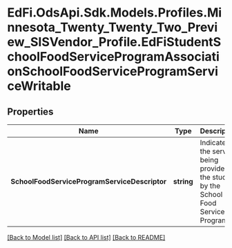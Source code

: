 # EdFi.OdsApi.Sdk.Models.Profiles.Minnesota_Twenty_Twenty_Two_Preview_SISVendor_Profile.EdFiStudentSchoolFoodServiceProgramAssociationSchoolFoodServiceProgramServiceWritable
## Properties

Name | Type | Description | Notes
------------ | ------------- | ------------- | -------------
**SchoolFoodServiceProgramServiceDescriptor** | **string** | Indicates the service being provided to the student by the School Food Service Program. | 

[[Back to Model list]](../README.md#documentation-for-models) [[Back to API list]](../README.md#documentation-for-api-endpoints) [[Back to README]](../README.md)

